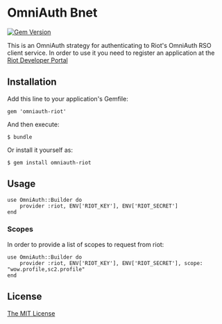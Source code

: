 # OmniAuth Bnet

[![Gem
Version](https://badge.fury.io/rb/omniauth-bnet.svg)](http://badge.fury.io/rb/omniauth-bnet)

This is an OmniAuth strategy for authenticating to Riot's OmniAuth RSO client
service. In order to use it you need to register an application at the
[Riot Developer Portal](https://developer.riotgames.com/)

## Installation

Add this line to your application's Gemfile:

    gem 'omniauth-riot'

And then execute:

    $ bundle

Or install it yourself as:

    $ gem install omniauth-riot

## Usage

    use OmniAuth::Builder do
        provider :riot, ENV['RIOT_KEY'], ENV['RIOT_SECRET']
    end

### Scopes

In order to provide a list of scopes to request from riot:

    use OmniAuth::Builder do
        provider :riot, ENV['RIOT_KEY'], ENV['RIOT_SECRET'], scope: "wow.profile,sc2.profile"
    end

## License

[The MIT License](http://opensource.org/licenses/MIT)
